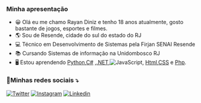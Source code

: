 ### Minha apresentação
- 😀 Olá eu me chamo Rayan Diniz e tenho 18 anos atualmente, gosto bastante de jogos, esportes e filmes.
- 🌎 Sou de Resende, cidade do sul do estado do RJ
- 💻 Técnico em Desenvolvimento de Sistemas pela Firjan SENAI Resende
- 📚 Cursando Sistemas de informação na Unidombosco RJ
- 🖥 Estou aprendendo [Python](https://img.shields.io/badge/Python-14354C?style=for-the-badge&logo=python&logoColor=white),[C#](https://img.shields.io/badge/C%23-239120?style=for-the-badge&logo=c-sharp&logoColor=white) ,[.NET](https://img.shields.io/badge/.NET-5C2D91?style=for-the-badge&logo=.net&logoColor=white),![JavaScript](https://img.shields.io/badge/JavaScript-F7DF1E?style=for-the-badge&logo=javascript&logoColor=black), [Html](https://img.shields.io/badge/HTML5-E34F26?style=for-the-badge&logo=html5&logoColor=white),[CSS](https://img.shields.io/badge/CSS3-1572B6?style=for-the-badge&logo=css3&logoColor=white)  e [Php](https://img.shields.io/badge/PHP-777BB4?style=for-the-badge&logo=php&logoColor=white).
### 🔗Minhas redes sociais ⤵
[![Twitter](https://img.shields.io/badge/Twitter-1DA1F2?style=for-the-badge&logo=twitter&logoColor=white)](https://twitter.com/Hagasha1)
[![Instagram](https://img.shields.io/badge/Instagram-E4405F?style=for-the-badge&logo=instagram&logoColor=white)](https://instagram.com/rayandiniz1)
[![Linkedin](https://img.shields.io/badge/LinkedIn-0077B5?style=for-the-badge&logo=linkedin&logoColor=white)](https://www.linkedin.com/in/rayandiniz/)

